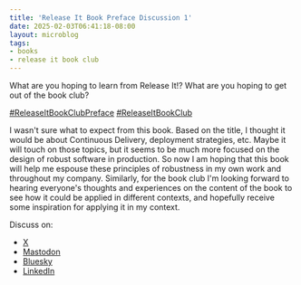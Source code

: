 ```yaml
---
title: 'Release It Book Preface Discussion 1'
date: 2025-02-03T06:41:18-08:00
layout: microblog
tags:
- books
- release it book club
---
```

What are you hoping to learn from Release It!? What are you hoping to get out of the book club?

[#ReleaseItBookClubPreface](https://x.com/hashtag/ReleaseItBookClubPreface)
[#ReleaseItBookClub](https://x.com/hashtag/ReleaseItBookClub)

I wasn't sure what to expect from this book. Based on the title, I thought it would be about Continuous Delivery, deployment strategies, etc. Maybe it will touch on those topics, but it seems to be much more focused on the design of robust software in production. So now I am hoping that this book will help me espouse these principles of robustness in my own work and throughout my company. Similarly, for the book club I'm looking forward to hearing everyone's thoughts and experiences on the content of the book to see how it could be applied in different contexts, and hopefully receive some inspiration for applying it in my context.

Discuss on:
- [X ](https://x.com/xonev/status/1886430295957676193)
- [Mastodon](https://fosstodon.org/@xonev/113940562284614604)
- [Bluesky](https://bsky.app/profile/soxley.bsky.social/post/3lhbsvundes2c)
- [LinkedIn](https://www.linkedin.com/posts/stevenoxley_releaseitbookclubpreface-releaseitbookclub-activity-7292195986070814721-I9RS?utm_source=share&utm_medium=member_desktop)
